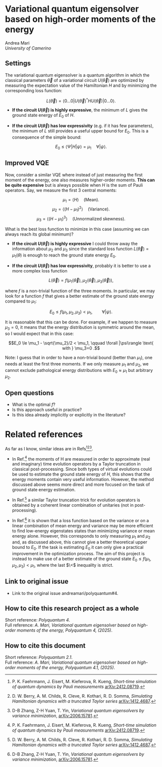 # Variational quantum eigensolver based on high-order moments of the energy
<!-- Replace author(s) and affiliations(s) below  -->
Andrea Mari\
_University of Camerino_  


## Settings

The variational quantum eigensolver is a quantum algorithm in which the classical parameters $\vec \theta$ of a variational circuit $U(\vec \theta)$ are optimized by measuring the expectation value of the Hamiltonian $H$ and by minimizing the corresponding loss function:

$$
L(\vec \theta) = \langle 0\dots 0 | U(\vec \theta)^\dagger  H  U(\vec \theta) | 0 \dots 0\rangle  .
$$

- **If the circuit $U(\vec \theta)$ is highly expressive**, the minimum of $L$ gives the ground state energy of $E_0$ of $H$.

- **If the circuit $U(\vec \theta)$ has low expressivity** (e.g. if it has few parameters), the minimum of $L$ still provides a useful upper bound for $E_0$.  This is a consequence of the simple bound:

$$ E_0 \le  \langle \Psi| H  | \psi \rangle = \mu_1 \quad  \forall |\psi\rangle .$$

## Improved VQE

Now, consider a similar VQE where instead of just measuring the first moment of the energy, one also measures higher-order moments. **This can be quite expensive** but is always possible when $H$ is the sum of Pauli operators. Say, we measure the first 3 central moments:

$$ \mu_1 = \langle  H \rangle  \quad  \text{(Mean)}. $$
$$ \mu_2 = \langle (H - \mu_1)^2 \rangle   \quad  \text{(Variance)}.$$
$$ \mu_3 =   \langle (H - \mu_1)^3  \rangle   \quad  \text{(Unnormalized skewness)}.$$


What is the best loss function to minimize in this case (assuming we can always reach its global minimum)?

- **If the circuit $U(\vec \theta)$ is highly expressive** I could throw away the information about $\mu_2$ and $\mu_3$ since the standard loss function $L(\vec \theta) = \mu_1 (\theta)$ is enough to reach the ground state energy $E_0$.

- **If the circuit $U(\vec \theta)$ has low expressivity**, probably it is better to use a more complex loss function

$$ L(\vec \theta)= f(\mu_1(\vec \theta), \mu_2(\vec \theta), \mu_3(\vec \theta)), $$

where $f$ is a non-trivial function of the three moments. In particular, we may look for a function $f$ that gives a better estimate of the ground state energy compared to $\mu_1$:

$$E_0  \le  f(\mu_1, \mu_2, \mu_3) < \mu_1, \qquad \forall |\psi\rangle. $$

It is reasonable that this can be done. For example, if we happen to measure $\mu_3=0$, it means that the energy distribution is symmetric around the mean, so I would expect that in this case:

$$E_0  \le  \mu_1 - \sqrt{\mu_2}/2  < \mu_1, \qquad \forall |\psi\rangle \text{ with } \mu_3=0 .$$

Note: I guess that in order to have a non-trivial bound (better than $\mu_1$), one needs at least the first three moments. If we only measure $\mu_1$ and $\mu_2$, we cannot exclude pathological energy distributions with $E_0 \approx \mu_1$ but arbitrary $\mu_2$.

## Open questions

- What is the optimal $f$?
- Is this approach useful in practice?
- Is this idea already implicitly or explicitly in the literature?


# Related references

As far as I know, similar ideas are in Refs[^1][^2][^3]. 

- In Ref.[^1] the moments of H are measured in order to approximate (real and imaginary) time evolution operators by a Taylor truncation in classical post-processing. Since both types of virtual evolutions could be used to estimate the ground state energy of $H$, this shows that the energy moments contain very useful information. However, the method discussed above seems more direct and more focused on the task of ground state energy estimation. 
 
- In Ref.[^2] a similar Taylor truncation trick for evolution operators is obtained by a coherent linear combination of unitaries (not in post-processing). 

- In Ref.[^3]  it is shown that a loss function based on the variance or on a linear combination of mean energy and variance may be more efficient to find low-energy eigenstates states than minimizing variance or mean energy alone. However,  this corresponds to only measuring $\mu_1$ and $\mu_2$ and, as discussed above, this cannot give a better theoretical upper bound to $E_0$. If the task is estimating $E_0$ it can only give a practical improvement in the optimization process. The aim of this project is instead to make use of a better estimate of the ground state $E_0  \le  f(\mu_1, \mu_2, \mu_3) < \mu_1$, where the last $\<$ inequality is strict.

[^1]: P. K. Faehrmann, J. Eisert, M. Kieferova, R. Kueng, _Short-time simulation of quantum dynamics by Pauli measurements_ [arXiv:2412.08719](https://arxiv.org/abs/2412.08719).

[^2]: D. W. Berry, A. M. Childs, R. Cleve, R. Kothari, R. D. Somma, _Simulating Hamiltonian dynamics with a truncated Taylor series_ [arXiv:1412.4687](https://arxiv.org/pdf/1412.4687).

[^3]: D-B Zhang, Z-H Yuan, T. Yin, _Variational quantum eigensolvers by variance minimization_,  [arXiv:2006.15781](https://arxiv.org/abs/2006.15781).

## Link to original issue
- Link to the original issue andreamari/polyquantum#4.

## How to cite this research project as a whole
Short reference: _Polyquantum 4_.\
Full reference: _A. Mari, Variational quantum eigensolver based on high-order moments of the energy, Polyquantum 4, (2025)_.

## How to cite this document
Short reference: _Polyquantum 2.1_.\
Full reference: _A. Mari, Variational quantum eigensolver based on high-order moments of the energy, Polyquantum 4.1, (2025)_.

